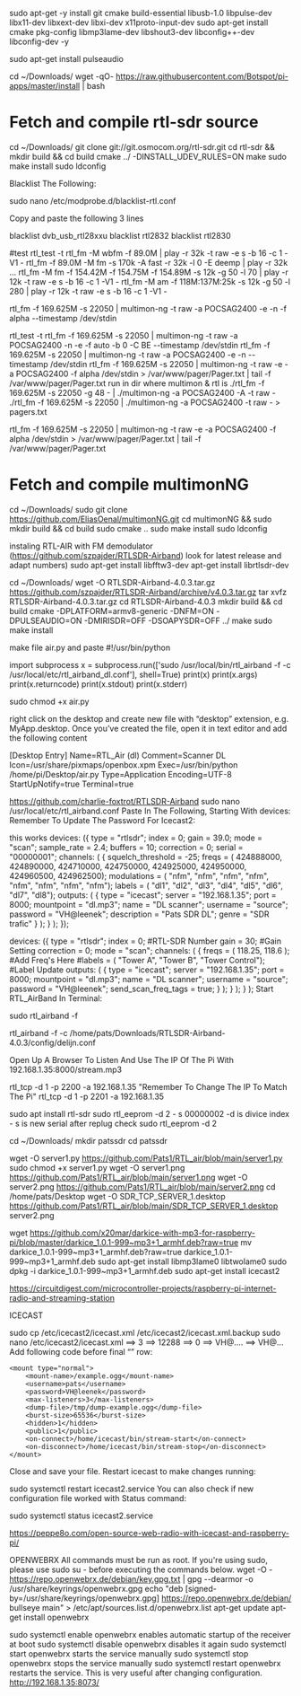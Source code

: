 sudo apt-get -y install git cmake build-essential libusb-1.0 libpulse-dev libx11-dev libxext-dev libxi-dev x11proto-input-dev
sudo apt-get install cmake pkg-config libmp3lame-dev libshout3-dev libconfig++-dev libconfig-dev -y

sudo apt-get install pulseaudio

cd ~/Downloads/
wget -qO- https://raw.githubusercontent.com/Botspot/pi-apps/master/install | bash

# Fetch and compile rtl-sdr source
cd ~/Downloads/
git clone git://git.osmocom.org/rtl-sdr.git
cd rtl-sdr && mkdir build && cd build
cmake ../ -DINSTALL_UDEV_RULES=ON
make
sudo make install
sudo ldconfig

Blacklist The Following:

sudo nano /etc/modprobe.d/blacklist-rtl.conf

Copy and paste the following 3 lines

blacklist dvb_usb_rtl28xxu
blacklist rtl2832
blacklist rtl2830

#test 
rtl_test -t
rtl_fm -M wbfm -f 89.0M | play -r 32k -t raw -e s -b 16 -c 1 -V1 -
rtl_fm -f 89.0M -M fm -s 170k -A fast -r 32k -l 0 -E deemp | play -r 32k ...
rtl_fm -M fm -f 154.42M -f 154.75M -f 154.89M -s 12k -g 50 -l 70 | play -r 12k -t raw -e s -b 16 -c 1 -V1 -
rtl_fm -M am -f 118M:137M:25k -s 12k -g 50 -l 280 | play -r 12k -t raw -e s -b 16 -c 1 -V1 -

rtl_fm -f 169.625M -s 22050 | multimon-ng -t raw -a POCSAG2400 -e -n -f alpha --timestamp /dev/stdin



rtl_test -t
rtl_fm -f 169.625M -s 22050 | multimon-ng -t raw -a POCSAG2400 -n -e -f auto -b 0 -C BE --timestamp /dev/stdin
rtl_fm -f 169.625M -s 22050 | multimon-ng -t raw -a POCSAG2400 -e -n --timestamp /dev/stdin
rtl_fm -f 169.625M -s 22050 | multimon-ng -t raw -e -a POCSAG2400 -f alpha /dev/stdin > /var/www/pager/Pager.txt | tail -f /var/www/pager/Pager.txt
run in dir where multimon & rtl is 
./rtl_fm -f 169.625M -s 22050 -g 48 - | ./multimon-ng -a POCSAG2400 -A -t raw -
./rtl_fm -f 169.625M -s 22050 | ./multimon-ng -a POCSAG2400 -t raw - > pagers.txt

rtl_fm -f 169.625M -s 22050 | multimon-ng -t raw -e -a POCSAG2400 -f alpha /dev/stdin > /var/www/pager/Pager.txt | tail -f /var/www/pager/Pager.txt

# Fetch and compile multimonNG    
cd ~/Downloads/
sudo git clone https://github.com/EliasOenal/multimonNG.git
cd multimonNG && sudo mkdir build && cd build
sudo cmake ..
sudo make install
sudo ldconfig




instaling RTL-AIR with FM demodulator  (https://github.com/szpajder/RTLSDR-Airband) look for latest release and adapt numbers)
sudo apt-get install libfftw3-dev
apt-get install librtlsdr-dev

cd ~/Downloads/
wget -O RTLSDR-Airband-4.0.3.tar.gz https://github.com/szpajder/RTLSDR-Airband/archive/v4.0.3.tar.gz
tar xvfz RTLSDR-Airband-4.0.3.tar.gz
cd RTLSDR-Airband-4.0.3
mkdir build && cd build
cmake -DPLATFORM=armv8-generic -DNFM=ON -DPULSEAUDIO=ON -DMIRISDR=OFF -DSOAPYSDR=OFF ../
make
sudo make install

make file air.py and paste
#!/usr/bin/python

import subprocess
x = subprocess.run(['sudo /usr/local/bin/rtl_airband -f -c /usr/local/etc/rtl_airband_dl.conf'], shell=True)
print(x)
print(x.args)
print(x.returncode)
print(x.stdout)
print(x.stderr)

sudo chmod +x air.py

right click on the desktop and create new file with “desktop” extension, e.g. MyApp.desktop.
Once you’ve created the file, open it in text editor and add the following content



[Desktop Entry]
Name=RTL_Air (dl)
Comment=Scanner DL
Icon=/usr/share/pixmaps/openbox.xpm
Exec=/usr/bin/python /home/pi/Desktop/air.py
Type=Application
Encoding=UTF-8
StartUpNotify=true
Terminal=true

https://github.com/charlie-foxtrot/RTLSDR-Airband
sudo nano /usr/local/etc/rtl_airband.conf
Paste In The Following, Starting With devices:
Remember To Update The Password For Icecast2:

this works
devices:
({
  type = "rtlsdr";
  index = 0;
  gain = 39.0;
  mode = "scan";
  sample_rate = 2.4;
  buffers = 10;
  correction = 0;
  serial = "00000001";
  channels: (
    {
      squelch_threshold = -25;
      freqs = ( 424888000, 424890000, 424710000, 424750000, 424925000, 424950000, 424960500, 424962500);
      modulations = ( "nfm", "nfm", "nfm", "nfm", "nfm", "nfm", "nfm", "nfm");
      labels = ( "dl1", "dl2", "dl3", "dl4", "dl5", "dl6", "dl7", "dl8");
      outputs: (
  {
    type = "icecast";
    server = "192.168.1.35";
    port = 8000;
    mountpoint = "dl.mp3";
    name = "DL scanner";
    username = "source";
    password = "VH@leenek";
    description = "Pats SDR DL";
    genre = "SDR trafic"
 }
);
    }
  );
});

devices:
({
type = "rtlsdr";
index = 0;    #RTL-SDR Number
gain = 30;    #Gain Setting
correction = 0;
mode = "scan";
channels:
(
{
freqs = ( 118.25, 118.6 );        #Add Freq's Here
#labels = ( "Tower A", "Tower B", "Tower Control"); #Label Update
outputs: (
  {
    type = "icecast";
    server = "192.168.1.35";
    port = 8000;
    mountpoint = "dl.mp3";
    name = "DL scanner";
    username = "source";
    password = "VH@leenek";
    send_scan_freq_tags = true;
 }
);
}
);
}
);
Start RTL_AirBand In Terminal:

sudo rtl_airband -f

rtl_airband -f -c /home/pats/Downloads/RTLSDR-Airband-4.0.3/config/delijn.conf


Open Up A Browser To Listen And Use The IP Of The Pi With 192.168.1.35:8000/stream.mp3


rtl_tcp -d 1 -p 2200 -a 192.168.1.35       "Remember To Change The IP To Match The Pi"
rtl_tcp -d 1 -p 2201 -a 192.168.1.35


sudo apt install rtl-sdr
sudo rtl_eeprom -d 2 - s 00000002 -d is divice index - s is new serial
after replug check sudo rtl_eeprom -d 2


cd ~/Downloads/
mkdir patssdr
cd patssdr

wget -O server1.py https://github.com/Pats1/RTL_air/blob/main/server1.py
sudo chmod +x server1.py
wget -O server1.png https://github.com/Pats1/RTL_air/blob/main/server1.png
wget -O server2.png https://github.com/Pats1/RTL_air/blob/main/server2.png
cd /home/pats/Desktop
wget -O SDR_TCP_SERVER_1.desktop https://github.com/Pats1/RTL_air/blob/main/SDR_TCP_SERVER_1.desktop
server2.png


wget https://github.com/x20mar/darkice-with-mp3-for-raspberry-pi/blob/master/darkice_1.0.1-999~mp3+1_armhf.deb?raw=true
mv darkice_1.0.1-999~mp3+1_armhf.deb?raw=true darkice_1.0.1-999~mp3+1_armhf.deb
sudo apt-get install libmp3lame0 libtwolame0
sudo dpkg -i darkice_1.0.1-999~mp3+1_armhf.deb
sudo apt-get install icecast2

https://circuitdigest.com/microcontroller-projects/raspberry-pi-internet-radio-and-streaming-station

ICECAST


sudo cp /etc/icecast2/icecast.xml /etc/icecast2/icecast.xml.backup
sudo nano /etc/icecast2/icecast.xml
<sources> ==> 3 
<burst-size> ==> 12288
<burst-on-connect> ==> 0
<source-password> ==> VH@....
<relay-password> ==> VH@...
Add following code before final “</icecast>” row:

    <mount type="normal">
        <mount-name>/example.ogg</mount-name>
        <username>pats</username>
        <password>VH@leenek</password>
        <max-listeners>3</max-listeners>
        <dump-file>/tmp/dump-example.ogg</dump-file>
        <burst-size>65536</burst-size>
        <hidden>1</hidden>
        <public>1</public>
        <on-connect>/home/icecast/bin/stream-start</on-connect>
        <on-disconnect>/home/icecast/bin/stream-stop</on-disconnect>
    </mount>
    
Close and save your file. Restart icecast to make changes running:

sudo systemctl restart icecast2.service
You can also check if new configuration file worked with Status command:

sudo systemctl status icecast2.service
  
  https://peppe8o.com/open-source-web-radio-with-icecast-and-raspberry-pi/
  
  OPENWEBRX
  All commands must be run as root. If you're using sudo, please use sudo su - before executing the commands below.
  wget -O - https://repo.openwebrx.de/debian/key.gpg.txt | gpg --dearmor -o /usr/share/keyrings/openwebrx.gpg
echo "deb [signed-by=/usr/share/keyrings/openwebrx.gpg] https://repo.openwebrx.de/debian/ bullseye main" > /etc/apt/sources.list.d/openwebrx.list
apt-get update
apt-get install openwebrx
  
sudo systemctl enable openwebrx enables automatic startup of the receiver at boot
sudo systemctl disable openwebrx disables it again
sudo systemctl start openwebrx starts the service manually
sudo systemctl stop openwebrx stops the service manually
sudo systemctl restart openwebrx restarts the service. This is very useful after changing configuration.
  http://192.168.1.35:8073/
